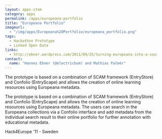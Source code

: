 ```yaml
---
layout: apps-item
category: apps
permalink: /apps/europeana-portfolio
title: "Europeana Portfolio"
imageurl:
  - "/img/apps/Europeana%20Portfolio/europeana_portfolio.png"
tags:
  - Hackathon Prototype
  - Linked Open Data
links:
  - http://ebner.wordpress.com/2011/09/25/turning-europeana-into-a-source-for-educational-content/
contact: 
  name: "Hannes Ebner (@electricbum) and Mathias Palmér"
---
```


The prototype is based on a combination of SCAM framework (EntryStore) and Confolio (EntryScape) and allows the creation of online learning resources using Europeana metadata.

The prototype is based on a combination of SCAM framework (EntryStore) and Confolio (EntryScape) and allows the creation of online learning resources using Europeana metadata. The users can search in the Europeana collections via a Confolio interface and add metadata from the individual search result to their online portfolio for further annotation with educational metadata.

 Hack4Europe '11 - Sweden
